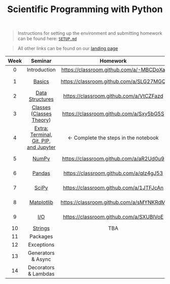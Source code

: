 <h1 align="center">Scientific Programming with Python</h1>
<!-- <p align="center"><b>For the Scientific Programming with Python course</b></p> -->

<br>

> Instructions for setting up the environment and submitting homework can be found here: [`SETUP.md`](SETUP.md)

> All other links can be found on our [landing page](https://silly-antique-c08.notion.site/Python-2024-CUB-1004177ba1ef80c78a93c593356c7333)


<table align="center">
	<thead>
		<tr>
			<th>
				Week
			</th>
			<th>
				Seminar
			</th>
			<th>
				Homework
			</th>
			<th>
				Deadline
			</th>
		</tr>
	</thead>
	<tbody align="center">
		<tr>
			<td>0</td>
			<td>Introduction</td>
			<td><a href="https://classroom.github.com/a/-MBCDoXa">https://classroom.github.com/a/-MBCDoXa</a></td>
			<td>⸺</td>
		</tr>
		<tr>
			<td>1</td>
			<td><a href="Week 01 — Basics.md">Basics</a></td>
			<td><a href="https://classroom.github.com/a/SLG27MGQ">https://classroom.github.com/a/SLG27MGQ</a></td>
			<td>October 7, 23:59</td>
		</tr>
		<tr>
			<td>2</td>
			<td><a href="Week 02 — Data Structures.md">Data Structures</a></td>
			<td><a href="https://classroom.github.com/a/VtCZFazd">https://classroom.github.com/a/VtCZFazd</a></td>
			<td>October 4, 23:59</td>
		</tr>
		<tr>
			<td>3</td>
			<td><a href="Week 03 — Classes.md">Classes</a> (<a href="Week 03 — Classes Theory.md">Classes Theory</a>)</td>
			<td><a href="https://classroom.github.com/a/Sxy5bG5S">https://classroom.github.com/a/Sxy5bG5S</a></td>
			<td>October 11, 23:59</td>
		</tr>
		<tr>
			<td>4</td>
			<td>
				<a href="https://github.com/Python-Homeworks-CUB/Extra-Tools-Seminar/blob/main/week_extra_tools.ipynb">
					Extra:
					<br>
					Terminal, Git, PIP, and Jupyter
				</a>
			</td>
			<td>← Complete the steps in the notebook</td>
			<td>⸺</td>
		</tr>
		<tr>
			<td>5</td>
			<td><a href="Week 05 — NumPy.md">NumPy</a></td>
			<td><a href="https://classroom.github.com/a/aR2Ud0u9">https://classroom.github.com/a/aR2Ud0u9</a></td>
			<td>October 23, 23:59</td>
		</tr>
		<tr>
			<td>6</td>
			<td><a href="Week 06 — Pandas.md">Pandas</a></td>
			<td><a href="https://classroom.github.com/a/qIz4gJ53">https://classroom.github.com/a/qIz4gJ53</a></td>
			<td>October 27, 23:59</td>
		</tr>
		<tr>
			<td>7</td>
			<td><a href="Week 07 — SciPy.md">SciPy</a></td>
			<td><a href="https://classroom.github.com/a/1JTFJcAn">https://classroom.github.com/a/1JTFJcAn</a></td>
			<td>October 31, 23:59</td>
		</tr>
		<tr>
			<td>8</td>
			<td><a href="Week 08 — Matplotlib.md">Matplotlib</a></td>
			<td><a href="https://classroom.github.com/a/sMYNKRdM">https://classroom.github.com/a/sMYNKRdM</a></td>
			<td>November 8, 23:59</td>
		</tr>
		<tr>
			<td>9</td>
			<td><a href="Week 09 — IO.md">I/O</a></td>
			<td><a href="https://classroom.github.com/a/SXUBlVoE">https://classroom.github.com/a/SXUBlVoE</a></td>
			<td>November 13, 23:59</td>
		</tr>
		<tr>
			<td>10</td>
			<td><a href="Week 10 — Strings.md">Strings</a></td>
			<td>TBA</td>
			<td>TBA</td>
		</tr>
		<tr>
			<td>11</td>
			<td>Packages</td>
			<td></td>
			<td></td>
		</tr>
		<tr>
			<td>12</td>
			<td>Exceptions</td>
			<td></td>
			<td></td>
		</tr>
		<tr>
			<td>13</td>
			<td>Generators & Async</td>
			<td></td>
			<td></td>
		</tr>
		<tr>
			<td>14</td>
			<td>Decorators & Lambdas</td>
			<td></td>
			<td></td>
		</tr>
	</tbody>
</table>
